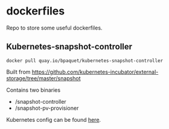 # dockerfiles

Repo to store some useful dockerfiles.

## Kubernetes-snapshot-controller

    docker pull quay.io/bpaquet/kubernetes-snapshot-controller
    
Built from https://github.com/kubernetes-incubator/external-storage/tree/master/snapshot

Contains two binaries
* /snapshot-controller
* /snapshot-pv-provisioner

Kubernetes config can be found [here](https://blog.jetstack.io/blog/volume-snapshotting/). 
